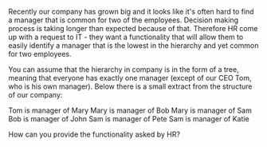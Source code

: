 Recently our company has grown big and it looks like it's often hard to find a manager that is common for two of the employees. Decision making process is taking longer than expected because of that. Therefore HR 
come up with a request to IT - they want a functionality that will allow them to easily identify a manager that is the lowest in the hierarchy and yet common for two employees.


You can assume that the hierarchy in company is in the form of a tree, meaning that everyone has exactly one manager (except of our CEO Tom, who is his own manager). Below there is a small extract from the structure of our company:


Tom is manager of Mary
Mary is manager of Bob
Mary is manager of Sam
Bob is manager of John
Sam is manager of Pete
Sam is manager of Katie


How can you provide the functionality asked by HR?
